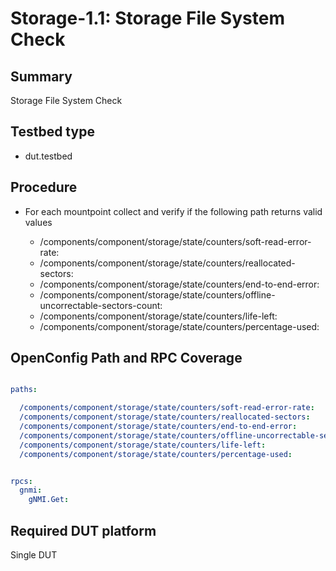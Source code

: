 # Storage-1.1: Storage File System Check

## Summary

Storage File System Check

## Testbed type

*    dut.testbed

## Procedure

* For each mountpoint collect and verify if the following path returns valid values

  *  /components/component/storage/state/counters/soft-read-error-rate:
  *  /components/component/storage/state/counters/reallocated-sectors:
  *  /components/component/storage/state/counters/end-to-end-error:
  *  /components/component/storage/state/counters/offline-uncorrectable-sectors-count:
  *  /components/component/storage/state/counters/life-left:
  *  /components/component/storage/state/counters/percentage-used:

  
## OpenConfig Path and RPC Coverage

```yaml

paths:

  /components/component/storage/state/counters/soft-read-error-rate:
  /components/component/storage/state/counters/reallocated-sectors:
  /components/component/storage/state/counters/end-to-end-error:
  /components/component/storage/state/counters/offline-uncorrectable-sectors-count:
  /components/component/storage/state/counters/life-left:
  /components/component/storage/state/counters/percentage-used:


rpcs:
  gnmi:
    gNMI.Get:
```
## Required DUT platform
Single DUT
